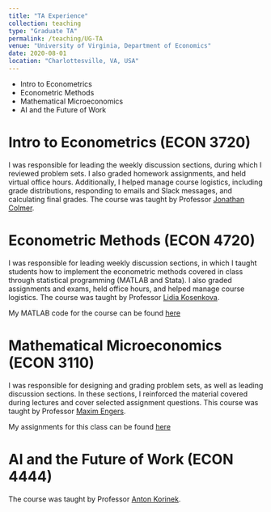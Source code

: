 ```yaml
---
title: "TA Experience"
collection: teaching
type: "Graduate TA"
permalink: /teaching/UG-TA
venue: "University of Virginia, Department of Economics"
date: 2020-08-01
location: "Charlottesville, VA, USA"
---
```


- Intro to Econometrics
- Econometric Methods
- Mathematical Microeconomics
- AI and the Future of Work


Intro to Econometrics (ECON 3720)
======
I was responsible for leading the weekly discussion sections, during which I reviewed problem sets. I also graded homework assignments, and held virtual office hours. Additionally, I helped manage course logistics, including grade distributions, responding to emails and Slack messages, and calculating final grades. The course was taught by Professor [Jonathan Colmer](https://economics.virginia.edu/people/profile/jmc4qg).

Econometric Methods (ECON 4720)
======
I was responsible for leading weekly discussion sections, in which I taught students how to implement the econometric methods covered in class through statistical programming (MATLAB and Stata). I also graded assignments and exams, held office hours, and helped manage course logistics. The course was taught by Professor [Lidia Kosenkova](https://economics.virginia.edu/people/profile/lk7cb).

My MATLAB code for the course can be found [here](http://MSchnidman.github.io/files/Matlab_Econometric_Methods.7z)

Mathematical Microeconomics (ECON 3110)
======
I was responsible for designing and grading problem sets, as well as leading discussion sections. In these sections, I reinforced the material covered during lectures and cover selected assignment questions. This course was taught by Professor [Maxim Engers](https://economics.virginia.edu/people/profile/mpe2m).

My assignments for this class can be found [here](http://MSchnidman.github.io/files/Econ_3110_Assignments.zip)

AI and the Future of Work (ECON 4444)
======
The course was taught by Professor [Anton Korinek](https://economics.virginia.edu/people/profile/ak4yh).